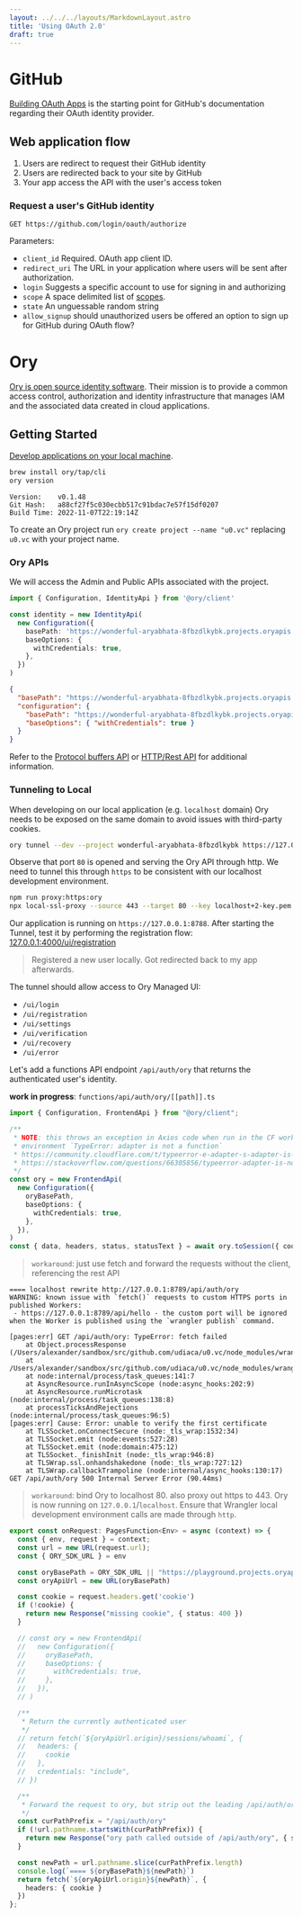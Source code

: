 ```yaml
---
layout: ../../../layouts/MarkdownLayout.astro
title: 'Using OAuth 2.0'
draft: true
---
```


# GitHub

[Building OAuth Apps](https://docs.github.com/en/developers/apps/building-oauth-apps) is the starting point for GitHub's documentation regarding their OAuth identity provider.

## Web application flow

1. Users are redirect to request their GitHub identity
2. Users are redirected back to your site by GitHub
3. Your app access the API with the user's access token

### Request a user's GitHub identity

```
GET https://github.com/login/oauth/authorize
```

Parameters:

- `client_id` Required. OAuth app client ID.
- `redirect_uri` The URL in your application where users will be sent after authorization.
- `login` Suggests a specific account to use for signing in and authorizing
- `scope` A space delimited list of [scopes](https://docs.github.com/en/developers/apps/building-oauth-apps/scopes-for-oauth-apps).
- `state` An unguessable random string
- `allow_signup` should unauthorized users be offered an option to sign up for GitHub during OAuth flow?

# Ory

[Ory is open source identity software](https://www.ory.sh/).
Their mission is to provide a common access control, authorization and identity infrastructure that manages IAM and the associated data created in cloud applications.

## Getting Started

[Develop applications on your local machine](https://www.ory.sh/docs/getting-started/local-development).

```bash
brew install ory/tap/cli
ory version
```

```
Version:    v0.1.48
Git Hash:   a88cf27f5c030ecbb517c91bdac7e57f15df0207
Build Time: 2022-11-07T22:19:14Z
```

To create an Ory project run `ory create project --name "u0.vc"` replacing `u0.vc` with your project name.

### Ory APIs

We will access the Admin and Public APIs associated with the project.

```typescript
import { Configuration, IdentityApi } from '@ory/client'

const identity = new IdentityApi(
  new Configuration({
    basePath: 'https://wonderful-aryabhata-8fbzdlkybk.projects.oryapis.com/',
    baseOptions: {
      withCredentials: true,
    },
  })
)
```

```json
{
  "basePath": "https://wonderful-aryabhata-8fbzdlkybk.projects.oryapis.com/",
  "configuration": {
    "basePath": "https://wonderful-aryabhata-8fbzdlkybk.projects.oryapis.com/",
    "baseOptions": { "withCredentials": true }
  }
}
```

Refer to the [Protocol buffers API](https://www.ory.sh/docs/keto/reference/proto-api) or [HTTP/Rest API](https://www.ory.sh/docs/keto/reference/rest-api) for additional information.

### Tunneling to Local

When developing on our local application (e.g. `localhost` domain) Ory needs to be exposed on the same domain to avoid issues with third-party cookies.

```bash
ory tunnel --dev --project wonderful-aryabhata-8fbzdlkybk https://127.0.0.1:8789 --port 80
```

Observe that port `80` is opened and serving the Ory API through http.
We need to tunnel this through `https` to be consistent with our localhost development environment.

```bash
npm run proxy:https:ory
npx local-ssl-proxy --source 443 --target 80 --key localhost+2-key.pem --cert localhost+2.pem
```

Our application is running on `https://127.0.0.1:8788`.
After starting the Tunnel, test it by performing the registration flow:
[127.0.0.1:4000/ui/registration](http://127.0.0.1:4000/ui/registration)

> Registered a new user locally. Got redirected back to my app afterwards.

The tunnel should allow access to Ory Managed UI:

- `/ui/login`
- `/ui/registration`
- `/ui/settings`
- `/ui/verification`
- `/ui/recovery`
- `/ui/error`

Let's add a functions API endpoint `/api/auth/ory` that returns the authenticated user's identity.

**work in progress**: `functions/api/auth/ory/[[path]].ts`

```typescript
import { Configuration, FrontendApi } from "@ory/client";

/**
 * NOTE: this throws an exception in Axios code when run in the CF workers runtime
 * environment `TypeError: adapter is not a function`
 * https://community.cloudflare.com/t/typeerror-e-adapter-s-adapter-is-not-a-function/166469/3?u=uda
 * https://stackoverflow.com/questions/66305856/typeerror-adapter-is-not-a-function-error-when-using-axios-and-webpack-in-chrom
 */
const ory = new FrontendApi(
  new Configuration({
    oryBasePath,
    baseOptions: {
      withCredentials: true,
    },
  }),
)
const { data, headers, status, statusText } = await ory.toSession({ cookie })
```

> `workaround`: just use fetch and forward the requests without the client, referencing the rest API


```
==== localhost rewrite http://127.0.0.1:8789/api/auth/ory
WARNING: known issue with `fetch()` requests to custom HTTPS ports in published Workers:
 - https://127.0.0.1:8789/api/hello - the custom port will be ignored when the Worker is published using the `wrangler publish` command.

[pages:err] GET /api/auth/ory: TypeError: fetch failed
    at Object.processResponse (/Users/alexander/sandbox/src/github.com/udiaca/u0.vc/node_modules/wrangler/node_modules/undici/lib/fetch/index.js:199:23)
    at /Users/alexander/sandbox/src/github.com/udiaca/u0.vc/node_modules/wrangler/node_modules/undici/lib/fetch/index.js:928:38
    at node:internal/process/task_queues:141:7
    at AsyncResource.runInAsyncScope (node:async_hooks:202:9)
    at AsyncResource.runMicrotask (node:internal/process/task_queues:138:8)
    at processTicksAndRejections (node:internal/process/task_queues:96:5)
[pages:err] Cause: Error: unable to verify the first certificate
    at TLSSocket.onConnectSecure (node:_tls_wrap:1532:34)
    at TLSSocket.emit (node:events:527:28)
    at TLSSocket.emit (node:domain:475:12)
    at TLSSocket._finishInit (node:_tls_wrap:946:8)
    at TLSWrap.ssl.onhandshakedone (node:_tls_wrap:727:12)
    at TLSWrap.callbackTrampoline (node:internal/async_hooks:130:17)
GET /api/auth/ory 500 Internal Server Error (90.44ms)
```

> `workaround`: bind Ory to localhost 80. also proxy out https to 443. Ory is now running on `127.0.0.1`/`localhost`. Ensure that Wrangler local development environment calls are made through `http`.

```typescript
export const onRequest: PagesFunction<Env> = async (context) => {
  const { env, request } = context;
  const url = new URL(request.url);
  const { ORY_SDK_URL } = env

  const oryBasePath = ORY_SDK_URL || "https://playground.projects.oryapis.com"
  const oryApiUrl = new URL(oryBasePath)

  const cookie = request.headers.get('cookie')
  if (!cookie) {
    return new Response("missing cookie", { status: 400 })
  }

  // const ory = new FrontendApi(
  //   new Configuration({
  //     oryBasePath,
  //     baseOptions: {
  //       withCredentials: true,
  //     },
  //   }),
  // )

  /**
   * Return the currently authenticated user
   */
  // return fetch(`${oryApiUrl.origin}/sessions/whoami`, {
  //   headers: {
  //     cookie
  //   },
  //   credentials: "include",
  // })

  /**
   * Forward the request to ory, but strip out the leading /api/auth/ory/*
   */
  const curPathPrefix = "/api/auth/ory"
  if (!url.pathname.startsWith(curPathPrefix)) {
    return new Response("ory path called outside of /api/auth/ory", { status: 500 })
  }

  const newPath = url.pathname.slice(curPathPrefix.length)
  console.log(`==== ${oryBasePath}${newPath}`)
  return fetch(`${oryApiUrl.origin}${newPath}`, {
    headers: { cookie }
  })
};

```
